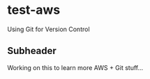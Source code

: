 # test-aws
Using Git for Version Control 
## Subheader 

Working on this to learn more AWS + Git stuff...